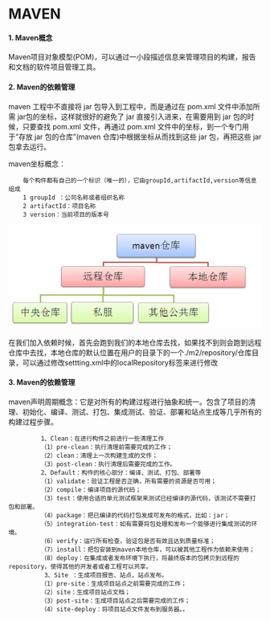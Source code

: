 #                                          MAVEN

#### **1.** Maven概念

​     Maven项目对象模型(POM)，可以通过一小段描述信息来管理项目的构建，报告和文档的软件项目管理工具。


#### **2.** Maven的依赖管理

maven 工程中不直接将 jar 包导入到工程中，而是通过在 pom.xml 文件中添加所需 jar包的坐标，这样就很好的避免了 jar 直接引入进来，在需要用到 jar 包的时候，只要查找 pom.xml 文件，再通过 pom.xml 文件中的坐标，到一个专门用于”存放 jar 包的仓库”(maven 仓库)中根据坐标从而找到这些 jar 包，再把这些 jar 包拿去运行。 

maven坐标概念：

        每个构件都有自己的一个标识（唯一的），它由groupId,artifactId,version等信息组成  
        1 groupId ：公司名称或者组织名称 
        2 artifactId：项目名称  
        3 version：当前项目的版本号
![Image text](img\Maven仓库.png)

在我们加入依赖时候，首先会跑到我们的本地仓库去找，如果找不到则会跑到远程仓库中去找，本地仓库的默认位置在用户的目录下的一个./m2/repository/仓库目录，可以通过修改settting.xml中的localRepository标签来进行修改
#### **3.** Maven的依赖管理
maven声明周期概念：它是对所有的构建过程进行抽象和统一。包含了项目的清理、初始化、编译、测试、打包、集成测试、验证、部署和站点生成等几乎所有的构建过程步骤。 
             
             1、Clean：在进行构件之前进行一些清理工作
             （1）pre-clean：执行清理前需要完成的工作；
             （2）clean：清理上一次构建生成的文件；
             （3）post-clean：执行清理后需要完成的工作。
             2、Default：构件的核心部分：编译、测试、打包、部署等
             （1）validate：验证工程是否正确，所有需要的资源是否可用；
             （2）compile：编译项目的源代码；
             （3）test：使用合适的单元测试框架来测试已经编译的源代码，该测试不需要打包和部署。
             （4）package：把已编译的代码打包发成可发布的格式，比如：jar；
             （5）integration-test：如有需要将包处理和发布一个能够进行集成测试的环境。
             （6）verify：运行所有检查，验证包是否有效且达到质量标准；
             （7）install：把包安装到maven本地仓库，可以被其他工程作为依赖来使用；
             （8）deploy：在集成或者发布环境下执行，将最终版本的包拷贝到远程的repository，使得其他的开发者或者工程可以共享。
              3、Site ：生成项目报告、站点，站点发布。
             （1）pre-site：生成项目站点之前需要完成的工作；
             （2）site：生成项目站点文档；
             （3）post-site：生成项目站点之后需要完成的工作；
             （4）site-deploy：将项目站点文件发布到服务器。。
　　 
            
　　
　　
